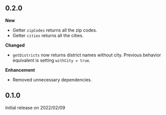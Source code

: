 ## 0.2.0

**New**

- Getter `zipCodes` returns all the zip codes.
- Getter `cities` returns all the cities.

**Changed**

- `getDistricts` now returns district names without city. Previous behavior equivalent is setting `withCity = true`.

**Enhancement**

- Removed unnecessary dependencies.


## 0.1.0

Initial release on 2022/02/09